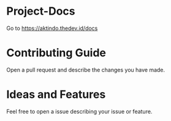 ﻿# Project-Docs
Go to https://aktindo.thedev.id/docs

# Contributing Guide
Open a pull request and describe the changes you have made.

# Ideas and Features
Feel free to open a issue describing your issue or feature.
